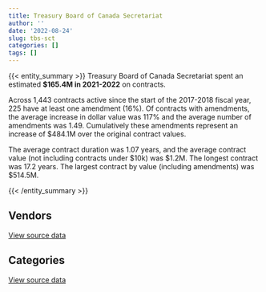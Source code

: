 ```yaml
---
title: Treasury Board of Canada Secretariat
author: ''
date: '2022-08-24'
slug: tbs-sct
categories: []
tags: []
---
```


<script src="/rmarkdown-libs/htmlwidgets/htmlwidgets.js"></script>
<link href="/rmarkdown-libs/datatables-css/datatables-crosstalk.css" rel="stylesheet" />
<script src="/rmarkdown-libs/datatables-binding/datatables.js"></script>
<script src="/rmarkdown-libs/jquery/jquery-3.6.0.min.js"></script>
<link href="/rmarkdown-libs/dt-core-bootstrap/css/dataTables.bootstrap.min.css" rel="stylesheet" />
<link href="/rmarkdown-libs/dt-core-bootstrap/css/dataTables.bootstrap.extra.css" rel="stylesheet" />
<script src="/rmarkdown-libs/dt-core-bootstrap/js/jquery.dataTables.min.js"></script>
<script src="/rmarkdown-libs/dt-core-bootstrap/js/dataTables.bootstrap.min.js"></script>
<link href="/rmarkdown-libs/crosstalk/css/crosstalk.min.css" rel="stylesheet" />
<script src="/rmarkdown-libs/crosstalk/js/crosstalk.min.js"></script>
<script src="/rmarkdown-libs/htmlwidgets/htmlwidgets.js"></script>
<link href="/rmarkdown-libs/datatables-css/datatables-crosstalk.css" rel="stylesheet" />
<script src="/rmarkdown-libs/datatables-binding/datatables.js"></script>
<script src="/rmarkdown-libs/jquery/jquery-3.6.0.min.js"></script>
<link href="/rmarkdown-libs/dt-core-bootstrap/css/dataTables.bootstrap.min.css" rel="stylesheet" />
<link href="/rmarkdown-libs/dt-core-bootstrap/css/dataTables.bootstrap.extra.css" rel="stylesheet" />
<script src="/rmarkdown-libs/dt-core-bootstrap/js/jquery.dataTables.min.js"></script>
<script src="/rmarkdown-libs/dt-core-bootstrap/js/dataTables.bootstrap.min.js"></script>
<link href="/rmarkdown-libs/crosstalk/css/crosstalk.min.css" rel="stylesheet" />
<script src="/rmarkdown-libs/crosstalk/js/crosstalk.min.js"></script>

{{< entity_summary >}}
Treasury Board of Canada Secretariat spent an estimated **\$165.4M in 2021-2022** on contracts.

Across 1,443 contracts active since the start of the 2017-2018 fiscal year, 225 have at least one amendment (16%). Of contracts with amendments, the average increase in dollar value was 117% and the average number of amendments was 1.49. Cumulatively these amendments represent an increase of \$484.1M over the original contract values.

The average contract duration was 1.07 years, and the average contract value (not including contracts under \$10k) was \$1.2M. The longest contract was 17.2 years. The largest contract by value (including amendments) was \$514.5M.

{{< /entity_summary >}}

## Vendors

<div id="htmlwidget-1" style="width:100%;height:auto;" class="datatables html-widget"></div>
<script type="application/json" data-for="htmlwidget-1">{"x":{"style":"bootstrap","filter":"none","vertical":false,"data":[["<a href=\"/vendors/49_solutions/\">49 SOLUTIONS<\/a>","<a href=\"/vendors/4plan_consulting/\">4PLAN CONSULTING<\/a>","<a href=\"/vendors/a_hundred_answers/\">A HUNDRED ANSWERS<\/a>","<a href=\"/vendors/abs_americas/\">ABS AMERICAS<\/a>","<a href=\"/vendors/accenture/\">ACCENTURE<\/a>","<a href=\"/vendors/advanced_chippewa_technologies/\">ADVANCED CHIPPEWA TECHNOLOGIES<\/a>","<a href=\"/vendors/altis_human_resources/\">ALTIS HUMAN RESOURCES<\/a>","<a href=\"/vendors/amazon/\">AMAZON<\/a>","<a href=\"/vendors/artemp_personnel_services/\">ARTEMP PERSONNEL SERVICES<\/a>","<a href=\"/vendors/avi_spl_canada/\">AVI SPL CANADA<\/a>","<a href=\"/vendors/bdo_canada/\">BDO CANADA<\/a>","<a href=\"/vendors/bell_canada/\">BELL CANADA<\/a>","<a href=\"/vendors/ca/\">CA<\/a>","<a href=\"/vendors/cache_computer_consulting/\">CACHE COMPUTER CONSULTING<\/a>","<a href=\"/vendors/canada_post/\">CANADA POST<\/a>","<a href=\"/vendors/canadian_corps_of_commissionaires/\">CANADIAN CORPS OF COMMISSIONAIRES<\/a>","<a href=\"/vendors/carahsoft_technology/\">CARAHSOFT TECHNOLOGY<\/a>","<a href=\"/vendors/carleton_university/\">CARLETON UNIVERSITY<\/a>","<a href=\"/vendors/cbci_telecom/\">CBCI TELECOM<\/a>","<a href=\"/vendors/cdw_canada/\">CDW CANADA<\/a>","<a href=\"/vendors/cgi/\">CGI<\/a>","<a href=\"/vendors/cision_canada/\">CISION CANADA<\/a>","<a href=\"/vendors/cistel_technology/\">CISTEL TECHNOLOGY<\/a>","<a href=\"/vendors/closereach/\">CLOSEREACH<\/a>","<a href=\"/vendors/colliers_project_leaders/\">COLLIERS PROJECT LEADERS<\/a>","<a href=\"/vendors/conexsys/\">CONEXSYS<\/a>","<a href=\"/vendors/connex_telecommunications/\">CONNEX TELECOMMUNICATIONS<\/a>","<a href=\"/vendors/contract_community/\">CONTRACT COMMUNITY<\/a>","<a href=\"/vendors/coradix_technology_consulting/\">CORADIX TECHNOLOGY CONSULTING<\/a>","<a href=\"/vendors/csdc_systems/\">CSDC SYSTEMS<\/a>","<a href=\"/vendors/dalhousie_university/\">DALHOUSIE UNIVERSITY<\/a>","<a href=\"/vendors/delco_automation/\">DELCO AUTOMATION<\/a>","<a href=\"/vendors/dell_computer/\">DELL COMPUTER<\/a>","<a href=\"/vendors/deloitte_and_touche/\">DELOITTE AND TOUCHE<\/a>","<a href=\"/vendors/dls_technology/\">DLS TECHNOLOGY<\/a>","<a href=\"/vendors/donna_cona/\">DONNA CONA<\/a>","<a href=\"/vendors/eclipsys_solutions/\">ECLIPSYS SOLUTIONS<\/a>","<a href=\"/vendors/ecole_de_langues_abce/\">ECOLE DE LANGUES ABCE<\/a>","<a href=\"/vendors/ecole_de_langues_la_cite/\">ECOLE DE LANGUES LA CITE<\/a>","<a href=\"/vendors/environics_research_group/\">ENVIRONICS RESEARCH GROUP<\/a>","<a href=\"/vendors/ernst_young/\">ERNST YOUNG<\/a>","<a href=\"/vendors/evaluation_personnel_selection/\">EVALUATION PERSONNEL SELECTION<\/a>","<a href=\"/vendors/excel_human_resources/\">EXCEL HUMAN RESOURCES<\/a>","<a href=\"/vendors/fast_track_staffing/\">FAST TRACK STAFFING<\/a>","<a href=\"/vendors/ford_motor_company/\">FORD MOTOR COMPANY<\/a>","<a href=\"/vendors/forrester_research/\">FORRESTER RESEARCH<\/a>","<a href=\"/vendors/gartner/\">GARTNER<\/a>","<a href=\"/vendors/gc_strategies/\">GC STRATEGIES<\/a>","<a href=\"/vendors/genesis_integration/\">GENESIS INTEGRATION<\/a>","<a href=\"/vendors/gilmore_reproductions/\">GILMORE REPRODUCTIONS<\/a>","<a href=\"/vendors/global_knowledge/\">GLOBAL KNOWLEDGE<\/a>","<a href=\"/vendors/global_upholstery/\">GLOBAL UPHOLSTERY<\/a>","<a href=\"/vendors/goss_gilroy/\">GOSS GILROY<\/a>","<a href=\"/vendors/graybridge_international_consulting/\">GRAYBRIDGE INTERNATIONAL CONSULTING<\/a>","<a href=\"/vendors/i4c_information_technology/\">I4C INFORMATION TECHNOLOGY<\/a>","<a href=\"/vendors/ibiska_telecom/\">IBISKA TELECOM<\/a>","<a href=\"/vendors/ibm_canada/\">IBM CANADA<\/a>","<a href=\"/vendors/iceberg_networks/\">ICEBERG NETWORKS<\/a>","<a href=\"/vendors/imp_group/\">IMP GROUP<\/a>","<a href=\"/vendors/info_tech_research_group/\">INFO TECH RESEARCH GROUP<\/a>","<a href=\"/vendors/insa/\">INSA<\/a>","<a href=\"/vendors/ipss/\">IPSS<\/a>","<a href=\"/vendors/itex/\">ITEX<\/a>","<a href=\"/vendors/konica_minolta_business_solutions/\">KONICA MINOLTA BUSINESS SOLUTIONS<\/a>","<a href=\"/vendors/kpmg/\">KPMG<\/a>","<a href=\"/vendors/les_traductions_tessier/\">LES TRADUCTIONS TESSIER<\/a>","<a href=\"/vendors/like_10/\">LIKE 10<\/a>","<a href=\"/vendors/lro_staffing/\">LRO STAFFING<\/a>","<a href=\"/vendors/lumina_it/\">LUMINA IT<\/a>","<a href=\"/vendors/maplesoft_consulting/\">MAPLESOFT CONSULTING<\/a>","<a href=\"/vendors/maxsys_staffing_and_consulting/\">MAXSYS STAFFING AND CONSULTING<\/a>","<a href=\"/vendors/mccarthy_tetrault/\">MCCARTHY TETRAULT<\/a>","<a href=\"/vendors/mdos_consulting/\">MDOS CONSULTING<\/a>","<a href=\"/vendors/media_q/\">MEDIA Q<\/a>","<a href=\"/vendors/microsoft_canada/\">MICROSOFT CANADA<\/a>","<a href=\"/vendors/mnp/\">MNP<\/a>","<a href=\"/vendors/modis_canada/\">MODIS CANADA<\/a>","<a href=\"/vendors/morneau_shepell/\">MORNEAU SHEPELL<\/a>","<a href=\"/vendors/newfound_recruiting/\">NEWFOUND RECRUITING<\/a>","<a href=\"/vendors/nisha_techonologies/\">NISHA TECHONOLOGIES<\/a>","<a href=\"/vendors/nova_networks/\">NOVA NETWORKS<\/a>","<a href=\"/vendors/onix_networking_canada/\">ONIX NETWORKING CANADA<\/a>","<a href=\"/vendors/onx_enterprise_solutions/\">ONX ENTERPRISE SOLUTIONS<\/a>","<a href=\"/vendors/opentext/\">OPENTEXT<\/a>","<a href=\"/vendors/oproma/\">OPROMA<\/a>","<a href=\"/vendors/optiv_canada_federal/\">OPTIV CANADA FEDERAL<\/a>","<a href=\"/vendors/oracle_canada/\">ORACLE CANADA<\/a>","<a href=\"/vendors/orangutech/\">ORANGUTECH<\/a>","<a href=\"/vendors/pitney_bowes/\">PITNEY BOWES<\/a>","<a href=\"/vendors/pleiad_canada/\">PLEIAD CANADA<\/a>","<a href=\"/vendors/pricewaterhouse_coopers/\">PRICEWATERHOUSE COOPERS<\/a>","<a href=\"/vendors/printers_plus/\">PRINTERS PLUS<\/a>","<a href=\"/vendors/procom_consultants/\">PROCOM CONSULTANTS<\/a>","<a href=\"/vendors/prologic_systems/\">PROLOGIC SYSTEMS<\/a>","<a href=\"/vendors/prosci_canada/\">PROSCI CANADA<\/a>","<a href=\"/vendors/protak_consulting_group/\">PROTAK CONSULTING GROUP<\/a>","<a href=\"/vendors/qmr/\">QMR<\/a>","<a href=\"/vendors/queen_s_university/\">QUEEN S UNIVERSITY<\/a>","<a href=\"/vendors/quintet_consulting/\">QUINTET CONSULTING<\/a>","<a href=\"/vendors/randstad/\">RANDSTAD<\/a>","<a href=\"/vendors/rhea/\">RHEA<\/a>","<a href=\"/vendors/rogers/\">ROGERS<\/a>","<a href=\"/vendors/sap/\">SAP<\/a>","<a href=\"/vendors/sas_institute/\">SAS INSTITUTE<\/a>","<a href=\"/vendors/shi_canada/\">SHI CANADA<\/a>","<a href=\"/vendors/si_systems/\">SI SYSTEMS<\/a>","<a href=\"/vendors/sierra_systems_group/\">SIERRA SYSTEMS GROUP<\/a>","<a href=\"/vendors/softchoice/\">SOFTCHOICE<\/a>","<a href=\"/vendors/solotech/\">SOLOTECH<\/a>","<a href=\"/vendors/stantec/\">STANTEC<\/a>","<a href=\"/vendors/sun_life_assurance_company/\">SUN LIFE ASSURANCE COMPANY<\/a>","<a href=\"/vendors/suse_software_solutions_canada/\">SUSE SOFTWARE SOLUTIONS CANADA<\/a>","<a href=\"/vendors/systematix_solutions/\">SYSTEMATIX SOLUTIONS<\/a>","<a href=\"/vendors/systemscope/\">SYSTEMSCOPE<\/a>","<a href=\"/vendors/tag_hr/\">TAG HR<\/a>","<a href=\"/vendors/tankatek/\">TANKATEK<\/a>","<a href=\"/vendors/tecsis/\">TECSIS<\/a>","<a href=\"/vendors/teknion/\">TEKNION<\/a>","<a href=\"/vendors/teksystems_canada/\">TEKSYSTEMS CANADA<\/a>","<a href=\"/vendors/telecom_computer_services/\">TELECOM COMPUTER SERVICES<\/a>","<a href=\"/vendors/telus_canada/\">TELUS CANADA<\/a>","<a href=\"/vendors/teramach_technologies/\">TERAMACH TECHNOLOGIES<\/a>","<a href=\"/vendors/tes_contract_services/\">TES CONTRACT SERVICES<\/a>","<a href=\"/vendors/the_aim_group/\">THE AIM GROUP<\/a>","<a href=\"/vendors/the_canada_life_assurance_company/\">THE CANADA LIFE ASSURANCE COMPANY<\/a>","<a href=\"/vendors/the_halifax_group/\">THE HALIFAX GROUP<\/a>","<a href=\"/vendors/the_masha_krupp_translation_group/\">THE MASHA KRUPP TRANSLATION GROUP<\/a>","<a href=\"/vendors/the_right_door_consulting/\">THE RIGHT DOOR CONSULTING<\/a>","<a href=\"/vendors/thomas_schmidt/\">THOMAS SCHMIDT<\/a>","<a href=\"/vendors/thomson_reuters/\">THOMSON REUTERS<\/a>","<a href=\"/vendors/tiree/\">TIREE<\/a>","<a href=\"/vendors/totem_offisource/\">TOTEM OFFISOURCE<\/a>","<a href=\"/vendors/tpg_technology_consultants/\">TPG TECHNOLOGY CONSULTANTS<\/a>","<a href=\"/vendors/turtle_island_staffing/\">TURTLE ISLAND STAFFING<\/a>","<a href=\"/vendors/university_of_ottawa/\">UNIVERSITY OF OTTAWA<\/a>","<a href=\"/vendors/university_of_toronto/\">UNIVERSITY OF TORONTO<\/a>","<a href=\"/vendors/university_of_waterloo/\">UNIVERSITY OF WATERLOO<\/a>","<a href=\"/vendors/westbury_national_show_systems/\">WESTBURY NATIONAL SHOW SYSTEMS<\/a>","<a href=\"/vendors/wolters_kluwer/\">WOLTERS KLUWER<\/a>","<a href=\"/vendors/wpp_group_canada_communications/\">WPP GROUP CANADA COMMUNICATIONS<\/a>","<a href=\"/vendors/wsp/\">WSP<\/a>","<a href=\"/vendors/zernam_enterprise/\">ZERNAM ENTERPRISE<\/a>"],[null,134277.44,875.27,null,null,191458.67,702033.6,null,162523.32,454015.37,null,null,null,4853119.27,null,655827.59,null,null,67992.94,141795.16,32085.56,1758.33,null,733572.3,null,107511.24,null,118226.25,10311.25,46843.22,102900,null,46085.86,768440.59,42709.88,null,248509.73,82545.01,1170429.9,null,1578979.82,null,410915.89,65356.57,null,null,2142610.47,2275318.58,78390.37,null,27120,null,418716.26,281276.49,1347344.25,714420.33,6425282.22,156311.51,9315.68,171432.3,88724.55,null,115043.77,401346.52,421651.59,503928.02,null,null,337699.48,null,479057.59,null,154761.14,27894.27,1588081.47,null,null,2243.4,null,951769.62,16907.04,901471.91,33900,24998.99,null,null,1973081.7,61552.62,1420.55,1053663.46,427948.74,78783.5,348472.52,27097.72,299167.5,129945.32,500945.39,null,null,692655.8,null,51019.54,1087583.48,16415.25,null,1991292.66,161228.77,49883.5,null,2071.67,41432923.03,null,19047425.26,70564.5,39184.18,null,null,46817.51,24577.5,null,5660.25,54257.97,783081.15,984580.77,null,158026.82,1362079.17,null,149740,null,639993.11,10576.8,null,83051.52,15566.25,21598.6,null,48535.81,3305.01,null,null,null],[null,134645.33,null,null,null,52632.46,2027676.87,null,null,154633.83,215411.9,null,null,5491184.49,446.74,633831.94,3706.34,22261,153131.35,25956.1,null,10163.17,383952.55,241802.53,192100,57827.78,2159.83,99499.89,null,11807.06,null,97559.73,null,1917992.61,29506.43,null,null,82771.16,1537744.25,81643.54,1161937.17,null,35683.8,36871.85,9785.02,2159.34,1935040.51,2789043.33,null,21637.24,null,24998.71,442505.44,230444.12,162419.58,698301.12,1787838.98,17174.37,27719.84,78708.82,null,null,null,384556.61,39900,38657.49,null,29662.5,338624.69,105903.6,604825.74,114727.07,194961.15,28944.84,2901068.97,144983.52,null,5006.61,null,1798404.11,62290.08,903941.7,null,null,79715.85,null,null,1215920.6,null,1261753.47,420219.79,110410.83,159071.6,5844.61,284839.1,128824.68,875251.64,null,78360.93,824823.91,27056.33,46686.37,4109351.5,127612.53,77600.26,3449651,161670.5,142016.74,null,22788.33,41546437.88,null,14398340.28,183622.82,117131.14,null,null,59348.93,1475894.78,null,null,122493.01,1681301.26,914052.23,null,40697.32,1365810.9,258991.9,150150.25,20195.7,null,null,818057.46,18790.44,24096.75,null,null,20719.34,24944.99,null,null,23479.14],[140485.08,55918.28,null,31176.25,null,29452.08,925003.03,658790,null,null,null,null,null,4968721.91,12547.02,699340.19,46294.45,null,54236.12,26417.34,null,null,921991.33,438513.91,null,null,22813.17,null,null,30902.04,null,65717.7,null,2312773.61,87301.31,null,null,41385.58,1254802.57,73105.1,817066.34,null,963735.85,84003.62,45366.89,64436.36,1092549.56,1517169.1,null,11788.16,null,null,403605.08,151939.43,null,null,1725012.93,40523.43,19464.48,61477.55,182325.42,null,null,273072.2,27922.43,null,null,null,653263.99,73016.08,195174.26,450272.93,296011.14,41970.26,6680433.55,null,null,4992.93,473897.39,19217.06,12546.57,755754.54,null,null,null,23962.89,null,1771488.97,null,1100710.59,595810.87,54679.18,867617.65,null,null,null,549029.54,39550,97551.61,800275.61,233916.24,33105.34,6981465.09,null,null,5064924.6,161228.77,135207.53,56334.13,null,41432923.03,174401.4,16149799.83,39550,354684.49,null,null,0,2185472.01,null,null,72764.79,1949625.88,1102103,null,null,1362079.17,615882.71,149740,null,39995.22,null,998632.01,33857.96,null,null,39954.54,null,32797.31,81726.25,null,null],[445887.42,null,null,8741,452000,108002.86,679762.72,658790,null,543603.68,681201.13,0,25349.97,5803813.17,12660.02,622091.18,98673.77,null,1185.02,13263.02,null,null,921991.33,2010431.71,null,null,null,null,null,37865.07,null,129299.16,null,2158535.99,109670.45,39324,null,null,488600.39,null,762304.8,79816.53,1015169.5,58401.71,null,25004.23,984080.81,1894144.62,null,null,null,null,504579.96,65146.72,10593.75,null,890979.24,null,null,350919.38,173111.19,4676.13,null,339622.66,12023.07,null,2415.12,null,3100171.34,1782220.52,null,null,857872.26,65061.05,8236229.56,155223.53,1782220.52,4992.93,492799.28,null,133.46,null,null,null,null,59581.02,32387.97,636805.71,null,1140809.1,4256999.39,54679.18,1427156.31,null,21481.3,null,819101.02,27459,67517.71,760460.06,171359.61,43528.17,6439693.67,207.33,24698.7,5287804.85,161228.77,28535.54,63962.21,null,41432923.03,196422.3,26162453.05,17927.62,500522.53,97719.01,11884.05,null,2185472.01,79955.21,null,24288.99,933215.26,1477235.38,17935425.62,null,1362079.17,231801.34,149740,null,39999.58,null,183310.53,5293.36,40680,null,40818.93,null,147553.59,295720,7076.77,null]],"container":"<table class=\"table table-striped table-hover row-border order-column display\">\n  <thead>\n    <tr>\n      <th>Vendor<\/th>\n      <th>2018-2019<\/th>\n      <th>2019-2020<\/th>\n      <th>2020-2021<\/th>\n      <th>2021-2022<\/th>\n    <\/tr>\n  <\/thead>\n<\/table>","options":{"order":[[4,"desc"]],"pageLength":10,"autoWidth":true,"columnDefs":[{"targets":1,"render":"function(data, type, row, meta) {\n    return type !== 'display' ? data : DTWidget.formatCurrency(data, \"$\", 2, 3, \",\", \".\", true, null);\n  }"},{"targets":2,"render":"function(data, type, row, meta) {\n    return type !== 'display' ? data : DTWidget.formatCurrency(data, \"$\", 2, 3, \",\", \".\", true, null);\n  }"},{"targets":3,"render":"function(data, type, row, meta) {\n    return type !== 'display' ? data : DTWidget.formatCurrency(data, \"$\", 2, 3, \",\", \".\", true, null);\n  }"},{"targets":4,"render":"function(data, type, row, meta) {\n    return type !== 'display' ? data : DTWidget.formatCurrency(data, \"$\", 2, 3, \",\", \".\", true, null);\n  }"},{"width":"16%","targets":[1,2,3,4]},{"className":"dt-right","targets":[1,2,3,4]}],"orderClasses":false}},"evals":["options.columnDefs.0.render","options.columnDefs.1.render","options.columnDefs.2.render","options.columnDefs.3.render"],"jsHooks":[]}</script>
<p class="text-right">
<a href="https://github.com/GoC-Spending/contracts-data/tree/main/data/out/departments/tbs-sct/summary_by_fiscal_year_by_vendor.csv" class="source-data-link btn btn-link">View source data</a>
</p>

## Categories

<div id="htmlwidget-2" style="width:100%;height:auto;" class="datatables html-widget"></div>
<script type="application/json" data-for="htmlwidget-2">{"x":{"style":"bootstrap","filter":"none","vertical":false,"data":[["<a href=\"/categories/0_other/\">(Other)<\/a>","<a href=\"/categories/1_facilities_and_construction/\">Facilities and construction<\/a>","<a href=\"/categories/10_office_management/\">Office management<\/a>","<a href=\"/categories/2_professional_services/\">Professional services<\/a>","<a href=\"/categories/3_information_technology/\">Information technology<\/a>","<a href=\"/categories/4_medical/\">Medical<\/a>","<a href=\"/categories/5_transportation_and_logistics/\">Transportation and logistics<\/a>","<a href=\"/categories/6_industrial_products_and_services/\">Industrial products and services<\/a>","<a href=\"/categories/7_travel/\">Travel<\/a>","<a href=\"/categories/8_security_and_protection/\">Security and protection<\/a>","<a href=\"/categories/9_human_capital/\">Human capital<\/a>"],[null,179789.04,860465.62,79638534.28,36312131.99,null,null,null,21005.76,621927.59,2076956.34],[null,178430.03,1538999.5,72942058.82,41773088.72,26642.34,9785.02,29572.6,10531.65,707364.15,2251061.47],[null,26991.77,455430.52,70121794.14,53914193.51,89414.83,45366.89,76500.85,null,696703.49,1784955.57],[24998.99,null,408986.78,96272399.7,66434250.91,83796.85,null,11678.56,null,726868.97,1425122.95]],"container":"<table class=\"table table-striped table-hover row-border order-column display\">\n  <thead>\n    <tr>\n      <th>Category<\/th>\n      <th>2018-2019<\/th>\n      <th>2019-2020<\/th>\n      <th>2020-2021<\/th>\n      <th>2021-2022<\/th>\n    <\/tr>\n  <\/thead>\n<\/table>","options":{"order":[[4,"desc"]],"dom":"t","pageLength":30,"autoWidth":true,"columnDefs":[{"targets":1,"render":"function(data, type, row, meta) {\n    return type !== 'display' ? data : DTWidget.formatCurrency(data, \"$\", 2, 3, \",\", \".\", true, null);\n  }"},{"targets":2,"render":"function(data, type, row, meta) {\n    return type !== 'display' ? data : DTWidget.formatCurrency(data, \"$\", 2, 3, \",\", \".\", true, null);\n  }"},{"targets":3,"render":"function(data, type, row, meta) {\n    return type !== 'display' ? data : DTWidget.formatCurrency(data, \"$\", 2, 3, \",\", \".\", true, null);\n  }"},{"targets":4,"render":"function(data, type, row, meta) {\n    return type !== 'display' ? data : DTWidget.formatCurrency(data, \"$\", 2, 3, \",\", \".\", true, null);\n  }"},{"width":"16%","targets":[1,2,3,4]},{"className":"dt-right","targets":[1,2,3,4]}],"orderClasses":false,"lengthMenu":[10,25,30,50,100]}},"evals":["options.columnDefs.0.render","options.columnDefs.1.render","options.columnDefs.2.render","options.columnDefs.3.render"],"jsHooks":[]}</script>
<p class="text-right">
<a href="https://github.com/GoC-Spending/contracts-data/tree/main/data/out/departments/tbs-sct/summary_by_fiscal_year_by_category.csv" class="source-data-link btn btn-link">View source data</a>
</p>
